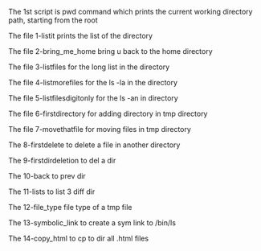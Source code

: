 The 1st script is pwd command which prints the current working directory path, starting from the root

The file 1-listit prints the list of the directory

The file 2-bring_me_home bring u back to the home directory

The file 3-listfiles for the long list in the directory

The file 4-listmorefiles for the ls -la in the directory

The file 5-listfilesdigitonly for the ls -an in directory

The file 6-firstdirectory for adding directory in tmp directory

The file 7-movethatfile for moving files in tmp directory

The 8-firstdelete to delete a file in another directory

The 9-firstdirdeletion to del a dir 

The 10-back to prev dir

The 11-lists to list 3 diff dir

The 12-file_type file type of a tmp file

The  13-symbolic_link to create a sym link to /bin/ls

The 14-copy_html to cp to dir all .html files
